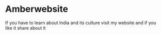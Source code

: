 # Amberwebsite
If you have to learn about India and its culture visit my website and if you like it share about it
